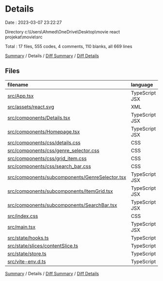 # Details

Date : 2023-03-07 23:22:27

Directory c:\\Users\\Ahmed\\OneDrive\\Desktop\\movie react projekat\\movie\\src

Total : 17 files,  555 codes, 4 comments, 110 blanks, all 669 lines

[Summary](results.md) / Details / [Diff Summary](diff.md) / [Diff Details](diff-details.md)

## Files
| filename | language | code | comment | blank | total |
| :--- | :--- | ---: | ---: | ---: | ---: |
| [src/App.tsx](/src/App.tsx) | TypeScript JSX | 16 | 0 | 2 | 18 |
| [src/assets/react.svg](/src/assets/react.svg) | XML | 1 | 0 | 0 | 1 |
| [src/components/Details.tsx](/src/components/Details.tsx) | TypeScript JSX | 106 | 0 | 22 | 128 |
| [src/components/Homepage.tsx](/src/components/Homepage.tsx) | TypeScript JSX | 14 | 0 | 2 | 16 |
| [src/components/css/details.css](/src/components/css/details.css) | CSS | 31 | 0 | 5 | 36 |
| [src/components/css/genre_selector.css](/src/components/css/genre_selector.css) | CSS | 23 | 0 | 3 | 26 |
| [src/components/css/grid_item.css](/src/components/css/grid_item.css) | CSS | 46 | 0 | 7 | 53 |
| [src/components/css/search_bar.css](/src/components/css/search_bar.css) | CSS | 21 | 0 | 2 | 23 |
| [src/components/subcomponents/GenreSelector.tsx](/src/components/subcomponents/GenreSelector.tsx) | TypeScript JSX | 53 | 3 | 12 | 68 |
| [src/components/subcomponents/ItemGrid.tsx](/src/components/subcomponents/ItemGrid.tsx) | TypeScript JSX | 42 | 0 | 13 | 55 |
| [src/components/subcomponents/SearchBar.tsx](/src/components/subcomponents/SearchBar.tsx) | TypeScript JSX | 63 | 0 | 14 | 77 |
| [src/index.css](/src/index.css) | CSS | 12 | 0 | 2 | 14 |
| [src/main.tsx](/src/main.tsx) | TypeScript JSX | 13 | 0 | 2 | 15 |
| [src/state/hooks.ts](/src/state/hooks.ts) | TypeScript | 4 | 0 | 1 | 5 |
| [src/state/slices/contentSlice.ts](/src/state/slices/contentSlice.ts) | TypeScript | 100 | 0 | 20 | 120 |
| [src/state/store.ts](/src/state/store.ts) | TypeScript | 10 | 0 | 2 | 12 |
| [src/vite-env.d.ts](/src/vite-env.d.ts) | TypeScript | 0 | 1 | 1 | 2 |

[Summary](results.md) / Details / [Diff Summary](diff.md) / [Diff Details](diff-details.md)